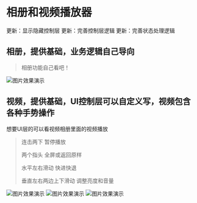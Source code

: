 # 相册和视频播放器

更新：显示隐藏控制层
更新：完善控制层逻辑
更新：完善状态处理逻辑

## 相册，提供基础，业务逻辑自己导向

>相册功能自己看吧！

![图片效果演示](https://github.com/Yexinglong/AlbumsAndVideos/blob/master/视频gif1.gif?raw=true)

## 视频，提供基础，UI控制层可以自定义写，视频包含各种手势操作
想要UI层的可以看视频相册里面的视频播放

>连击两下 暂停播放
>
>两个指头 全屏或返回原样
>
>水平左右滑动 快进快退
>
>垂直左右两边上下滑动 调整亮度和音量
>


![图片效果演示](https://github.com/Yexinglong/AlbumsAndVideos/blob/master/2F58C907-046D-41BC-9413-65A2DFA341CF.png?raw=true)
![图片效果演示](https://github.com/Yexinglong/AlbumsAndVideos/blob/master/IMG_0010.PNG?raw=true)
![图片效果演示](https://github.com/Yexinglong/AlbumsAndVideos/blob/master/IMG_0012.PNG?raw=true)



